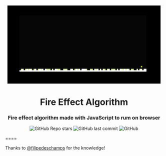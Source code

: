 <p align="center">
    <img src="./fire-effect.gif" width="490">
</p>

<h1 align="center">
    Fire Effect Algorithm
</h1>

<h3 align="center">
    Fire effect algorithm made with JavaScript to rum on browser
</h3>

<p align="center">
    <img alt="GitHub Repo stars" src="https://img.shields.io/github/stars/LUCAS-FER-FIG/fire-effect-algorithm?color=red">
    <img alt="GitHub last commit" src="https://img.shields.io/github/last-commit/lucas-fer-fig/fire-effect-algorithm?color=yellow">
    <img alt="GitHub" src="https://img.shields.io/github/license/lucas-fer-fig/fire-effect-algorithm">
</p>

====

Thanks to [@filipedeschamps](https://github.com/filipedeschamps/doom-fire-algorithm) for the knowledge!
